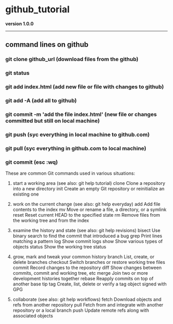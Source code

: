 # github_tutorial

**version 1.0.0**

---

## command lines on github

### git clone github_url (download files from the github)
### git status
### git add index.html (add new file or file with changes to github)
### git add -A (add all to github)
### git commit -m 'add the file index.html' (new file or changes committed but still on local machine)
### git push (syc everything in local machine to github.com)
### git pull (syc everything in github.com to local machine)
### git commit (esc :wq)


These are common Git commands used in various situations:

1. start a working area (see also: git help tutorial)
	clone      Clone a repository into a new directory
	init       Create an empty Git repository or reinitialize an existing one

2. work on the current change (see also: git help everyday)
	add        Add file contents to the index
	mv         Move or rename a file, a directory, or a symlink
	reset      Reset current HEAD to the specified state
	rm         Remove files from the working tree and from the index

3. examine the history and state (see also: git help revisions)
	bisect     Use binary search to find the commit that introduced a bug
	grep       Print lines matching a pattern
	log        Show commit logs
	show       Show various types of objects
	status     Show the working tree status

4. grow, mark and tweak your common history
	branch     List, create, or delete branches
	checkout   Switch branches or restore working tree files
	commit     Record changes to the repository
	diff       Show changes between commits, commit and working tree, etc
	merge      Join two or more development histories together
	rebase     Reapply commits on top of another base tip
	tag        Create, list, delete or verify a tag object signed with GPG

5. collaborate (see also: git help workflows)
	fetch      Download objects and refs from another repository
	pull       Fetch from and integrate with another repository or a local branch
	push       Update remote refs along with associated objects